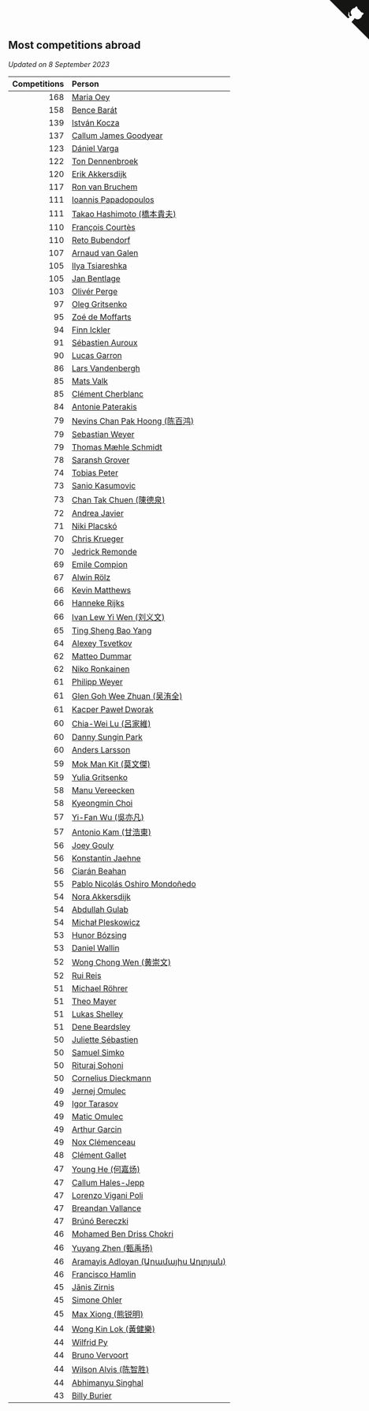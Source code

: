 ## Most competitions abroad

*Updated on  8 September 2023*

| Competitions | Person |
| ---: | :--- |
| 168 | [Maria Oey](https://www.worldcubeassociation.org/persons/2007OEYM01) |
| 158 | [Bence Barát](https://www.worldcubeassociation.org/persons/2008BARA01) |
| 139 | [István Kocza](https://www.worldcubeassociation.org/persons/2005KOCZ01) |
| 137 | [Callum James Goodyear](https://www.worldcubeassociation.org/persons/2012GOOD02) |
| 123 | [Dániel Varga](https://www.worldcubeassociation.org/persons/2008VARG01) |
| 122 | [Ton Dennenbroek](https://www.worldcubeassociation.org/persons/2003DENN01) |
| 120 | [Erik Akkersdijk](https://www.worldcubeassociation.org/persons/2005AKKE01) |
| 117 | [Ron van Bruchem](https://www.worldcubeassociation.org/persons/2003BRUC01) |
| 111 | [Ioannis Papadopoulos](https://www.worldcubeassociation.org/persons/2013PAPA01) |
| 111 | [Takao Hashimoto (橋本貴夫)](https://www.worldcubeassociation.org/persons/2007HASH01) |
| 110 | [François Courtès](https://www.worldcubeassociation.org/persons/2008COUR01) |
| 110 | [Reto Bubendorf](https://www.worldcubeassociation.org/persons/2012BUBE01) |
| 107 | [Arnaud van Galen](https://www.worldcubeassociation.org/persons/2006GALE01) |
| 105 | [Ilya Tsiareshka](https://www.worldcubeassociation.org/persons/2012TERE01) |
| 105 | [Jan Bentlage](https://www.worldcubeassociation.org/persons/2010BENT01) |
| 103 | [Olivér Perge](https://www.worldcubeassociation.org/persons/2007PERG01) |
| 97 | [Oleg Gritsenko](https://www.worldcubeassociation.org/persons/2011GRIT01) |
| 95 | [Zoé de Moffarts](https://www.worldcubeassociation.org/persons/2010MOFF02) |
| 94 | [Finn Ickler](https://www.worldcubeassociation.org/persons/2012ICKL01) |
| 91 | [Sébastien Auroux](https://www.worldcubeassociation.org/persons/2008AURO01) |
| 90 | [Lucas Garron](https://www.worldcubeassociation.org/persons/2006GARR01) |
| 86 | [Lars Vandenbergh](https://www.worldcubeassociation.org/persons/2003VAND01) |
| 85 | [Mats Valk](https://www.worldcubeassociation.org/persons/2007VALK01) |
| 85 | [Clément Cherblanc](https://www.worldcubeassociation.org/persons/2014CHER05) |
| 84 | [Antonie Paterakis](https://www.worldcubeassociation.org/persons/2012PATE01) |
| 79 | [Nevins Chan Pak Hoong (陈百鸿)](https://www.worldcubeassociation.org/persons/2010CHAN20) |
| 79 | [Sebastian Weyer](https://www.worldcubeassociation.org/persons/2010WEYE02) |
| 79 | [Thomas Mæhle Schmidt](https://www.worldcubeassociation.org/persons/2013SCHM02) |
| 78 | [Saransh Grover](https://www.worldcubeassociation.org/persons/2014GROV01) |
| 74 | [Tobias Peter](https://www.worldcubeassociation.org/persons/2014PETE03) |
| 73 | [Sanio Kasumovic](https://www.worldcubeassociation.org/persons/2009KASU01) |
| 73 | [Chan Tak Chuen (陳德泉)](https://www.worldcubeassociation.org/persons/2007CHUE01) |
| 72 | [Andrea Javier](https://www.worldcubeassociation.org/persons/2010JAVI01) |
| 71 | [Niki Placskó](https://www.worldcubeassociation.org/persons/2008PLAC01) |
| 70 | [Chris Krueger](https://www.worldcubeassociation.org/persons/2006KRUE01) |
| 70 | [Jedrick Remonde](https://www.worldcubeassociation.org/persons/2008REMO01) |
| 69 | [Emile Compion](https://www.worldcubeassociation.org/persons/2007COMP01) |
| 67 | [Alwin Rölz](https://www.worldcubeassociation.org/persons/2016ROLZ01) |
| 66 | [Kevin Matthews](https://www.worldcubeassociation.org/persons/2010MATT02) |
| 66 | [Hanneke Rijks](https://www.worldcubeassociation.org/persons/2008RIJK01) |
| 66 | [Ivan Lew Yi Wen (刘义文)](https://www.worldcubeassociation.org/persons/2012WENI01) |
| 65 | [Ting Sheng Bao Yang](https://www.worldcubeassociation.org/persons/2008BAOY01) |
| 64 | [Alexey Tsvetkov](https://www.worldcubeassociation.org/persons/2017TSVE02) |
| 62 | [Matteo Dummar](https://www.worldcubeassociation.org/persons/2017DUMM01) |
| 62 | [Niko Ronkainen](https://www.worldcubeassociation.org/persons/2010RONK01) |
| 61 | [Philipp Weyer](https://www.worldcubeassociation.org/persons/2010WEYE01) |
| 61 | [Glen Goh Wee Zhuan (吴洧全)](https://www.worldcubeassociation.org/persons/2015ZHUA01) |
| 61 | [Kacper Paweł Dworak](https://www.worldcubeassociation.org/persons/2020DWOR01) |
| 60 | [Chia-Wei Lu (呂家維)](https://www.worldcubeassociation.org/persons/2007LUCH01) |
| 60 | [Danny Sungin Park](https://www.worldcubeassociation.org/persons/2015PARK13) |
| 60 | [Anders Larsson](https://www.worldcubeassociation.org/persons/2003LARS01) |
| 59 | [Mok Man Kit (莫文傑)](https://www.worldcubeassociation.org/persons/2009KITM01) |
| 59 | [Yulia Gritsenko](https://www.worldcubeassociation.org/persons/2012SIDO01) |
| 58 | [Manu Vereecken](https://www.worldcubeassociation.org/persons/2010VERE01) |
| 58 | [Kyeongmin Choi](https://www.worldcubeassociation.org/persons/2017CHOI07) |
| 57 | [Yi-Fan Wu (吳亦凡)](https://www.worldcubeassociation.org/persons/2010WUIF01) |
| 57 | [Antonio Kam (甘浩東)](https://www.worldcubeassociation.org/persons/2017TUNG13) |
| 56 | [Joey Gouly](https://www.worldcubeassociation.org/persons/2007GOUL01) |
| 56 | [Konstantin Jaehne](https://www.worldcubeassociation.org/persons/2015JAEH01) |
| 56 | [Ciarán Beahan](https://www.worldcubeassociation.org/persons/2012BEAH01) |
| 55 | [Pablo Nicolás Oshiro Mondoñedo](https://www.worldcubeassociation.org/persons/2010MOND01) |
| 54 | [Nora Akkersdijk](https://www.worldcubeassociation.org/persons/2009CHRI03) |
| 54 | [Abdullah Gulab](https://www.worldcubeassociation.org/persons/2014GULA02) |
| 54 | [Michał Pleskowicz](https://www.worldcubeassociation.org/persons/2009PLES01) |
| 53 | [Hunor Bózsing](https://www.worldcubeassociation.org/persons/2009BOZS01) |
| 53 | [Daniel Wallin](https://www.worldcubeassociation.org/persons/2013WALL03) |
| 52 | [Wong Chong Wen (黄崇文)](https://www.worldcubeassociation.org/persons/2014WENW01) |
| 52 | [Rui Reis](https://www.worldcubeassociation.org/persons/2015REIS02) |
| 51 | [Michael Röhrer](https://www.worldcubeassociation.org/persons/2009ROHR01) |
| 51 | [Theo Mayer](https://www.worldcubeassociation.org/persons/2012MAYE01) |
| 51 | [Lukas Shelley](https://www.worldcubeassociation.org/persons/2016SHEL03) |
| 51 | [Dene Beardsley](https://www.worldcubeassociation.org/persons/2009BEAR01) |
| 50 | [Juliette Sébastien](https://www.worldcubeassociation.org/persons/2014SEBA01) |
| 50 | [Samuel Simko](https://www.worldcubeassociation.org/persons/2016SIMK01) |
| 50 | [Rituraj Sohoni](https://www.worldcubeassociation.org/persons/2012SOHO01) |
| 50 | [Cornelius Dieckmann](https://www.worldcubeassociation.org/persons/2009DIEC01) |
| 49 | [Jernej Omulec](https://www.worldcubeassociation.org/persons/2010OMUL01) |
| 49 | [Igor Tarasov](https://www.worldcubeassociation.org/persons/2016TARA04) |
| 49 | [Matic Omulec](https://www.worldcubeassociation.org/persons/2010OMUL02) |
| 49 | [Arthur Garcin](https://www.worldcubeassociation.org/persons/2014GARC27) |
| 49 | [Nox Clémenceau](https://www.worldcubeassociation.org/persons/2015CLEM03) |
| 48 | [Clément Gallet](https://www.worldcubeassociation.org/persons/2004GALL02) |
| 47 | [Young He (何嘉炀)](https://www.worldcubeassociation.org/persons/2014HEYO01) |
| 47 | [Callum Hales-Jepp](https://www.worldcubeassociation.org/persons/2012HALE01) |
| 47 | [Lorenzo Vigani Poli](https://www.worldcubeassociation.org/persons/2007POLI01) |
| 47 | [Breandan Vallance](https://www.worldcubeassociation.org/persons/2007VALL01) |
| 47 | [Brúnó Bereczki](https://www.worldcubeassociation.org/persons/2008BERE01) |
| 46 | [Mohamed Ben Driss Chokri](https://www.worldcubeassociation.org/persons/2015CHOK01) |
| 46 | [Yuyang Zhen (甄禹扬)](https://www.worldcubeassociation.org/persons/2013ZHEN11) |
| 46 | [Aramayis Adloyan (Արամայիս Ադլոյան)](https://www.worldcubeassociation.org/persons/2012ADLO01) |
| 46 | [Francisco Hamlin](https://www.worldcubeassociation.org/persons/2012HAML01) |
| 45 | [Jānis Zirnis](https://www.worldcubeassociation.org/persons/2013ZIRN01) |
| 45 | [Simone Ohler](https://www.worldcubeassociation.org/persons/2014OHLE01) |
| 45 | [Max Xiong (熊锐明)](https://www.worldcubeassociation.org/persons/2015XION03) |
| 44 | [Wong Kin Lok (黃健樂)](https://www.worldcubeassociation.org/persons/2014LOKW01) |
| 44 | [Wilfrid Py](https://www.worldcubeassociation.org/persons/2016PYWI01) |
| 44 | [Bruno Vervoort](https://www.worldcubeassociation.org/persons/2011VERV01) |
| 44 | [Wilson Alvis (陈智胜)](https://www.worldcubeassociation.org/persons/2011ALVI01) |
| 44 | [Abhimanyu Singhal](https://www.worldcubeassociation.org/persons/2013SING12) |
| 43 | [Billy Burier](https://www.worldcubeassociation.org/persons/2014BURI01) |


<a href="https://github.com/jonatanklosko/wca_statistics" class="github-corner" aria-label="View source on Github"><svg width="80" height="80" viewBox="0 0 250 250" style="fill:#151513; color:#fff; position: absolute; top: 0; border: 0; right: 0;" aria-hidden="true"><path d="M0,0 L115,115 L130,115 L142,142 L250,250 L250,0 Z"></path><path d="M128.3,109.0 C113.8,99.7 119.0,89.6 119.0,89.6 C122.0,82.7 120.5,78.6 120.5,78.6 C119.2,72.0 123.4,76.3 123.4,76.3 C127.3,80.9 125.5,87.3 125.5,87.3 C122.9,97.6 130.6,101.9 134.4,103.2" fill="currentColor" style="transform-origin: 130px 106px;" class="octo-arm"></path><path d="M115.0,115.0 C114.9,115.1 118.7,116.5 119.8,115.4 L133.7,101.6 C136.9,99.2 139.9,98.4 142.2,98.6 C133.8,88.0 127.5,74.4 143.8,58.0 C148.5,53.4 154.0,51.2 159.7,51.0 C160.3,49.4 163.2,43.6 171.4,40.1 C171.4,40.1 176.1,42.5 178.8,56.2 C183.1,58.6 187.2,61.8 190.9,65.4 C194.5,69.0 197.7,73.2 200.1,77.6 C213.8,80.2 216.3,84.9 216.3,84.9 C212.7,93.1 206.9,96.0 205.4,96.6 C205.1,102.4 203.0,107.8 198.3,112.5 C181.9,128.9 168.3,122.5 157.7,114.1 C157.9,116.9 156.7,120.9 152.7,124.9 L141.0,136.5 C139.8,137.7 141.6,141.9 141.8,141.8 Z" fill="currentColor" class="octo-body"></path></svg></a><style>.github-corner:hover .octo-arm{animation:octocat-wave 560ms ease-in-out}@keyframes octocat-wave{0%,100%{transform:rotate(0)}20%,60%{transform:rotate(-25deg)}40%,80%{transform:rotate(10deg)}}@media (max-width:500px){.github-corner:hover .octo-arm{animation:none}.github-corner .octo-arm{animation:octocat-wave 560ms ease-in-out}}</style>
